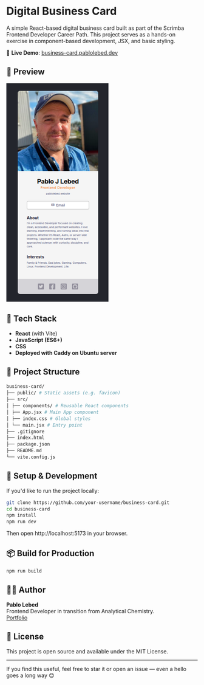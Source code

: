 # Digital Business Card

A simple React-based digital business card built as part of the Scrimba Frontend Developer Career Path. This project serves as a hands-on exercise in component-based development, JSX, and basic styling.

🔗 **Live Demo**: [business-card.pablolebed.dev](https://business-card.pablolebed.dev)

## 📸 Preview

![Business Card Screenshot](./preview.png) <!-- Optional: Replace with actual screenshot if available -->

## 🧰 Tech Stack

- **React** (with Vite)
- **JavaScript (ES6+)**
- **CSS**
- **Deployed with Caddy on Ubuntu server**

## 📁 Project Structure

```bash
business-card/
├── public/ # Static assets (e.g. favicon)
├── src/
│ ├── components/ # Reusable React components
│ ├── App.jsx # Main App component
│ ├── index.css # Global styles
│ └── main.jsx # Entry point
├── .gitignore
├── index.html
├── package.json
├── README.md
└── vite.config.js
```

## 🚀 Setup & Development

If you'd like to run the project locally:

```bash
git clone https://github.com/your-username/business-card.git
cd business-card
npm install
npm run dev
```

Then open http://localhost:5173 in your browser.

## 📦 Build for Production

```bash
npm run build
```

## 🧑‍💻 Author

**Pablo Lebed**  
Frontend Developer in transition from Analytical Chemistry.  
[Portfolio](https://www.pablolebed.dev)  

## 📄 License
This project is open source and available under the MIT License.

-----------------------------------------
If you find this useful, feel free to star it or open an issue — even a hello goes a long way 😊
